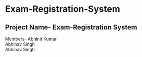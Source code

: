 # Exam-Registration-System
<h2>Project Name- Exam-Registration System</h2>
Members- Abhinit Kumar <br>
         Abhinav Singh <br>
         Abhinav Singh
